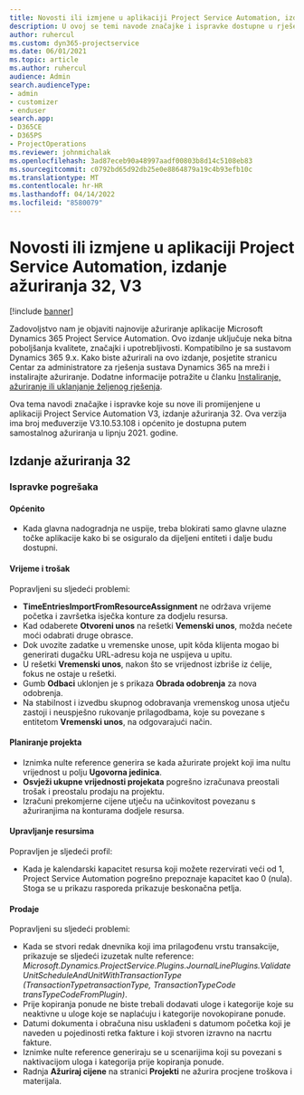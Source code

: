 ```yaml
---
title: Novosti ili izmjene u aplikaciji Project Service Automation, izdanje ažuriranja 32, V3
description: U ovoj se temi navode značajke i ispravke dostupne u rješenju Project Service Automation, izdanje ažuriranja 32, V3.
author: ruhercul
ms.custom: dyn365-projectservice
ms.date: 06/01/2021
ms.topic: article
ms.author: ruhercul
audience: Admin
search.audienceType:
- admin
- customizer
- enduser
search.app:
- D365CE
- D365PS
- ProjectOperations
ms.reviewer: johnmichalak
ms.openlocfilehash: 3ad87eceb90a48997aadf00803b8d14c5108eb83
ms.sourcegitcommit: c0792bd65d92db25e0e8864879a19c4b93efb10c
ms.translationtype: MT
ms.contentlocale: hr-HR
ms.lasthandoff: 04/14/2022
ms.locfileid: "8580079"
---
```

# <a name="whats-new-or-changed-in-project-service-automation-update-release-32-v3"></a>Novosti ili izmjene u aplikaciji Project Service Automation, izdanje ažuriranja 32, V3

[!include [banner](../includes/psa-now-project-operations.md)]

Zadovoljstvo nam je objaviti najnovije ažuriranje aplikacije Microsoft Dynamics 365 Project Service Automation. Ovo izdanje uključuje neka bitna poboljšanja kvalitete, značajki i upotrebljivosti. Kompatibilno je sa sustavom Dynamics 365 9.x. Kako biste ažurirali na ovo izdanje, posjetite stranicu Centar za administratore za rješenja sustava Dynamics 365 na mreži i instalirajte ažuriranje. Dodatne informacije potražite u članku [Instaliranje, ažuriranje ili uklanjanje željenog rješenja](/power-platform/admin/install-remove-preferred-solution).

Ova tema navodi značajke i ispravke koje su nove ili promijenjene u aplikaciji Project Service Automation V3, izdanje ažuriranja 32. Ova verzija ima broj međuverzije V3.10.53.108 i općenito je dostupna putem samostalnog ažuriranja u lipnju 2021. godine.

## <a name="update-release-32"></a>Izdanje ažuriranja 32

### <a name="bug-fixes"></a>Ispravke pogrešaka

#### <a name="general"></a>Općenito

- Kada glavna nadogradnja ne uspije, treba blokirati samo glavne ulazne točke aplikacije kako bi se osiguralo da dijeljeni entiteti i dalje budu dostupni.

#### <a name="time-and-expense"></a>Vrijeme i trošak

Popravljeni su sljedeći problemi:

- **TimeEntriesImportFromResourceAssignment** ne održava vrijeme početka i završetka isječka konture za dodjelu resursa.
- Kad odaberete **Otvoreni unos** na rešetki **Vemenski unos**, možda nećete moći odabrati druge obrasce.
- Dok uvozite zadatke u vremenske unose, upit kôda klijenta mogao bi generirati dugačku URL-adresu koja ne uspijeva u upitu.
- U rešetki **Vremenski unos**, nakon što se vrijednost izbriše iz ćelije, fokus ne ostaje u rešetki.
- Gumb **Odbaci** uklonjen je s prikaza **Obrada odobrenja** za nova odobrenja.
- Na stabilnost i izvedbu skupnog odobravanja vremenskog unosa utječu zastoji i neuspješno rukovanje prilagodbama, koje su povezane s entitetom **Vremenski unos**, na odgovarajući način.

#### <a name="project-planning"></a>Planiranje projekta

- Iznimka nulte reference generira se kada ažurirate projekt koji ima nultu vrijednost u polju **Ugovorna jedinica**.
- **Osvježi ukupne vrijednosti projekata** pogrešno izračunava preostali trošak i preostalu prodaju na projektu.
- Izračuni prekomjerne cijene utječu na učinkovitost povezanu s ažuriranjima na konturama dodjele resursa.

#### <a name="resource-management"></a>Upravljanje resursima

Popravljen je sljedeći profil:

- Kada je kalendarski kapacitet resursa koji možete rezervirati veći od 1, Project Service Automation pogrešno prepoznaje kapacitet kao 0 (nula). Stoga se u prikazu rasporeda prikazuje beskonačna petlja.

#### <a name="sales"></a>Prodaje

Popravljeni su sljedeći problemi:

- Kada se stvori redak dnevnika koji ima prilagođenu vrstu transakcije, prikazuje se sljedeći izuzetak nulte reference: *Microsoft.Dynamics.ProjectService.Plugins.JournalLinePlugins.ValidateUnitScheduleAndUnitWithTransactionType (TransactionTypetransactionType, TransactionTypeCode transTypeCodeFromPlugin)*.
- Prije kopiranja ponude ne biste trebali dodavati uloge i kategorije koje su neaktivne u uloge koje se naplaćuju i kategorije novokopirane ponude.
- Datumi dokumenta i obračuna nisu usklađeni s datumom početka koji je naveden u pojedinosti retka fakture i koji stvoren izravno na nacrtu fakture.
- Iznimke nulte reference generiraju se u scenarijima koji su povezani s naktivacijom uloga i kategorija prije kopiranja ponude.
- Radnja **Ažuriraj cijene** na stranici **Projekti** ne ažurira procjene troškova i materijala.
